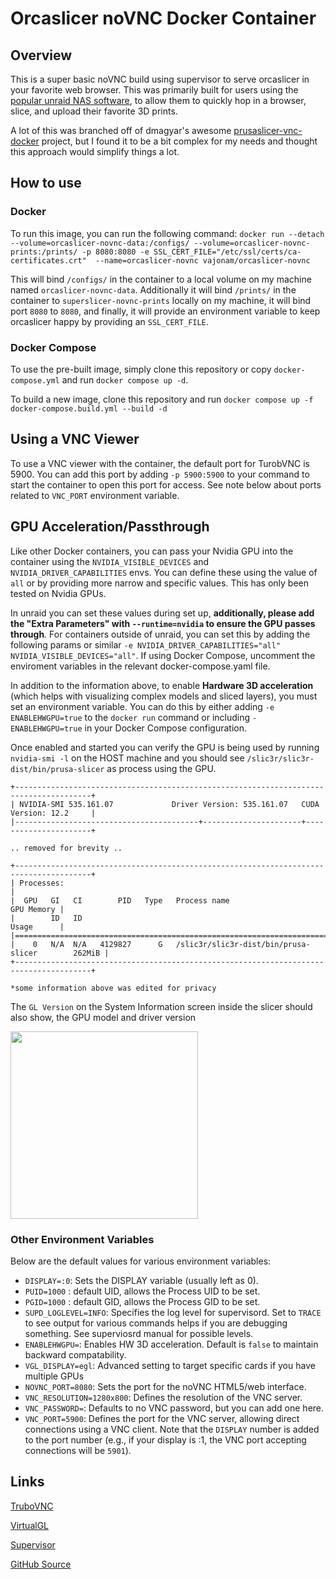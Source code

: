 # Orcaslicer noVNC Docker Container

## Overview

This is a super basic noVNC build using supervisor to serve orcaslicer in your favorite web browser. This was primarily built for users using the [popular unraid NAS software](https://unraid.net), to allow them to quickly hop in a browser, slice, and upload their favorite 3D prints.

A lot of this was branched off of dmagyar's awesome [prusaslicer-vnc-docker](https://hub.docker.com/r/dmagyar/prusaslicer-vnc-docker/) project, but I found it to be a bit complex for my needs and thought this approach would simplify things a lot.

## How to use

### Docker
To run this image, you can run the following command: `docker run --detach --volume=orcaslicer-novnc-data:/configs/ --volume=orcaslicer-novnc-prints:/prints/ -p 8080:8080 -e SSL_CERT_FILE="/etc/ssl/certs/ca-certificates.crt" 
--name=orcaslicer-novnc vajonam/orcaslicer-novnc`

This will bind `/configs/` in the container to a local volume on my machine named `orcaslicer-novnc-data`. Additionally it will bind `/prints/` in the container to `superslicer-novnc-prints` locally on my machine, it will bind port `8080` to `8080`, and finally, it will provide an environment variable to keep orcaslicer happy by providing an `SSL_CERT_FILE`.

### Docker Compose
To use the pre-built image, simply clone this repository or copy `docker-compose.yml` and run `docker compose up -d`.

To build a new image, clone this repository and run `docker compose up -f docker-compose.build.yml --build -d`

## Using a VNC Viewer

To use a VNC viewer with the container, the default port for TurobVNC is 5900. You can add this port by adding `-p 5900:5900` to your command to start the container to open this port for access. See note below about ports related to `VNC_PORT` environment variable. 


## GPU Acceleration/Passthrough

Like other Docker containers, you can pass your Nvidia GPU into the container using the `NVIDIA_VISIBLE_DEVICES` and `NVIDIA_DRIVER_CAPABILITIES` envs. You can define these using the value of `all` or by providing more narrow and specific values. This has only been tested on Nvidia GPUs.

In unraid you can set these values during set up, **additionally, please add the "Extra Parameters" with `--runtime=nvidia` to ensure the GPU passes through**. For containers outside of unraid, you can set this by adding the following params or similar  `-e NVIDIA_DRIVER_CAPABILITIES="all" NVIDIA_VISIBLE_DEVICES="all"`. If using Docker Compose, uncomment the enviroment variables in the relevant docker-compose.yaml file.

In addition to the information above, to enable **Hardware 3D acceleration** (which helps with visualizing complex models and  sliced layers), you must set an environment variable. You can do this by either adding `-e ENABLEHWGPU=true` to the `docker run` command or including `- ENABLEHWGPU=true` in your Docker Compose configuration.

Once enabled and started you can verify the GPU is being used by running `nvidia-smi -l` on the HOST machine and you should see `/slic3r/slic3r-dist/bin/prusa-slicer` as process using the GPU. 

```
+---------------------------------------------------------------------------------------+
| NVIDIA-SMI 535.161.07             Driver Version: 535.161.07   CUDA Version: 12.2     |
|-----------------------------------------+----------------------+----------------------+

.. removed for brevity .. 

+---------------------------------------------------------------------------------------+
| Processes:                                                                            |
|  GPU   GI   CI        PID   Type   Process name                            GPU Memory |
|        ID   ID                                                             Usage      |
|=======================================================================================|
|    0   N/A  N/A   4129827      G   /slic3r/slic3r-dist/bin/prusa-slicer        262MiB |
+---------------------------------------------------------------------------------------+

*some information above was edited for privacy
```

The `GL Version` on the System Information screen inside the slicer should also show, the GPU model and driver version

<img src="https://github.com/vajonam/orcaslicer-novnc/assets/152501/250c93f5-e550-42f9-8cce-b942c93ef61e" width="300" />



### Other Environment Variables

Below are the default values for various environment variables:

- `DISPLAY=:0`: Sets the DISPLAY variable (usually left as 0).
- `PUID=1000` : default UID, allows the Process UID to be set.
- `PGID=1000` : default GID, allows the Process GID to be set.
- `SUPD_LOGLEVEL=INFO`: Specifies the log level for supervisord. Set to `TRACE` to see output for various commands helps if you are debugging something. See superviosrd manual for possible levels.
- `ENABLEHWGPU=`: Enables HW 3D acceleration. Default is `false` to maintain backward compatability.
- `VGL_DISPLAY=egl`: Advanced setting to target specific cards if you have multiple GPUs
- `NOVNC_PORT=8080`: Sets the port for the noVNC HTML5/web interface.
- `VNC_RESOLUTION=1280x800`: Defines the resolution of the VNC server.
- `VNC_PASSWORD=`: Defaults to no VNC password, but you can add one here.
- `VNC_PORT=5900`: Defines the port for the VNC server, allowing direct connections using a VNC client. Note that the `DISPLAY` number is added to the port number (e.g., if your display is :1, the VNC port accepting connections will be `5901`).

## Links

[TruboVNC](https://www.turbovnc.org/)

[VirtualGL](https://virtualgl.org/)

[Supervisor](http://supervisord.org/)

[GitHub Source](https://github.com/helfrichmichael/prusaslicer-novnc)


